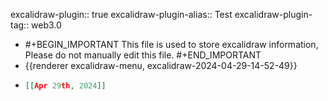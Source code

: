 excalidraw-plugin:: true
excalidraw-plugin-alias:: Test
excalidraw-plugin-tag:: web3.0

- #+BEGIN_IMPORTANT
  This file is used to store excalidraw information, Please do not manually edit this file.
  #+END_IMPORTANT
- {{renderer excalidraw-menu, excalidraw-2024-04-29-14-52-49}}
- ```json
  [[Apr 29th, 2024]]
  ```